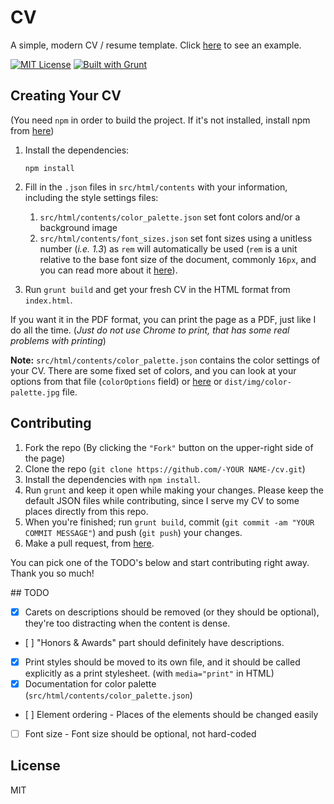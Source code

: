 # CV

A simple, modern CV / resume template. Click [here](http://www.smddzcy.com/cv/) to see an example.

[![MIT License](https://img.shields.io/github/license/mashape/apistatus.svg)](https://raw.githubusercontent.com/smddzcy/cv/master/LICENSE) [![Built with Grunt](https://cdn.gruntjs.com/builtwith.svg)](http://gruntjs.com/)

## Creating Your CV

(You need `npm` in order to build the project. If it's not installed, install npm from [here](https://www.npmjs.com/get-npm))

1. Install the dependencies:
   ```
   npm install
   ```

2. Fill in the `.json` files in `src/html/contents` with your information, including the style settings files:
    1. `src/html/contents/color_palette.json` set font colors and/or a background image
    2. `src/html/contents/font_sizes.json` set font sizes using a unitless number (_i.e. 1.3_) as `rem` will automatically be used (`rem` is a unit relative to the base font size of the document, commonly `16px`, and you can read more about it [here](https://css-tricks.com/font-sizing-with-rem/)).

3. Run `grunt build` and get your fresh CV in the HTML format from `index.html`.

If you want it in the PDF format, you can print the page as a PDF, just like I do all the time. (*Just do not use Chrome to print, that has some real problems with printing*)

**Note:** `src/html/contents/color_palette.json` contains the color settings of your CV. There are some fixed set of colors, and you can look at your options from that file (`colorOptions` field) or [here](https://raw.githubusercontent.com/smddzcy/cv/master/dist/img/color-palette.jpg) or `dist/img/color-palette.jpg` file.

## Contributing

1. Fork the repo (By clicking the `"Fork"` button on the upper-right side of the page)
2. Clone the repo (`git clone https://github.com/-YOUR NAME-/cv.git`)
3. Install the dependencies with `npm install`.
4. Run `grunt` and keep it open while making your changes. Please keep the default JSON files while contributing, since I serve my CV to some places directly from this repo.
6. When you're finished; run `grunt build`, commit (`git commit -am "YOUR COMMIT MESSAGE"`) and push (`git push`) your changes.
7. Make a pull request, from [here](https://github.com/smddzcy/cv/compare).

You can pick one of the TODO's below and start contributing right away. Thank you so much!

## TODO

- [X] Carets on descriptions should be removed (or they should be optional), they're too distracting when the content is dense.
- [ ] "Honors & Awards" part should definitely have descriptions.
- [X] Print styles should be moved to its own file, and it should be called explicitly as a print stylesheet. (with `media="print"` in HTML)
- [X] Documentation for color palette (`src/html/contents/color_palette.json`)
- [ ] Element ordering - Places of the elements should be changed easily
- [ ] Font size - Font size should be optional, not hard-coded

## License

MIT

